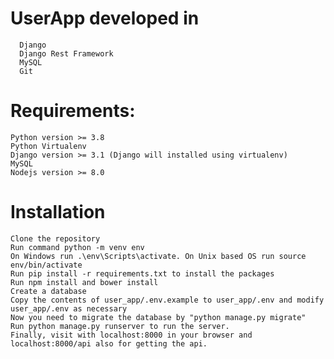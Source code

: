 # UserApp developed in
      Django
      Django Rest Framework
      MySQL
      Git
      
# Requirements:
    Python version >= 3.8
    Python Virtualenv
    Django version >= 3.1 (Django will installed using virtualenv)
    MySQL
    Nodejs version >= 8.0
    
# Installation
    Clone the repository
    Run command python -m venv env
    On Windows run .\env\Scripts\activate. On Unix based OS run source env/bin/activate
    Run pip install -r requirements.txt to install the packages
    Run npm install and bower install
    Create a database
    Copy the contents of user_app/.env.example to user_app/.env and modify user_app/.env as necessary
    Now you need to migrate the database by "python manage.py migrate"
    Run python manage.py runserver to run the server.
    Finally, visit with localhost:8000 in your browser and localhost:8000/api also for getting the api.
